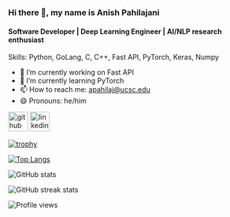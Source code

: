 ### Hi there 👋, my name is Anish Pahilajani
#### Software Developer | Deep Learning Engineer | AI/NLP research enthusiast

Skills: Python, GoLang, C, C++, Fast API, PyTorch, Keras, Numpy

- 🔭 I’m currently working on Fast API 
- 🌱 I’m currently learning PyTorch 
- 📫 How to reach me: apahilaj@ucsc.edu 
- 😄 Pronouns: he/him 


[<img src='https://cdn.jsdelivr.net/npm/simple-icons@3.0.1/icons/github.svg' alt='github' height='40'>](https://github.com/AnishPahilajani)  [<img src='https://cdn.jsdelivr.net/npm/simple-icons@3.0.1/icons/linkedin.svg' alt='linkedin' height='40'>](https://www.linkedin.com/in/anish-pahilajani-668735194/)  

[![trophy](https://github-profile-trophy.vercel.app/?username=AnishPahilajani&theme=onedark)](https://github.com/ryo-ma/github-profile-trophy)

[![Top Langs](https://github-readme-stats.vercel.app/api/top-langs/?username=AnishPahilajani)](https://github.com/anuraghazra/github-readme-stats)

![GitHub stats](https://github-readme-stats.vercel.app/api?username=AnishPahilajani&count_private=true&show_icons=true&theme=blue-green&bg_color=00000000)   

![GitHub streak stats](https://streak-stats.demolab.com/?user=AnishPahilajani&bg_color=00000000)  

![Profile views](https://gpvc.arturio.dev/AnishPahilajani) 
